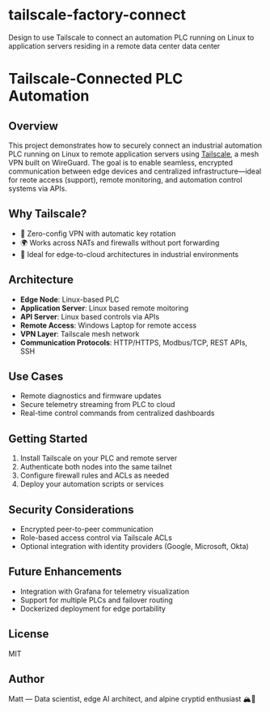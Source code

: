 # tailscale-factory-connect
Design to use Tailscale to connect an automation PLC running on Linux to application servers residing in a remote data center data center
# Tailscale-Connected PLC Automation

## Overview
This project demonstrates how to securely connect an industrial automation PLC running on Linux to remote application servers using [Tailscale](https://tailscale.com/), a mesh VPN built on WireGuard. The goal is to enable seamless, encrypted communication between edge devices and centralized infrastructure—ideal for reote access (support), remote monitoring, and automation control systems via APIs.

## Why Tailscale?
- 🔐 Zero-config VPN with automatic key rotation
- 🌍 Works across NATs and firewalls without port forwarding
- 🧠 Ideal for edge-to-cloud architectures in industrial environments

## Architecture
- **Edge Node**: Linux-based PLC
- **Application Server**: Linux based remote moitoring
- **API Server**: Linux based controls via APIs
- **Remote Access**: Windows Laptop for remote access
- **VPN Layer**: Tailscale mesh network
- **Communication Protocols**: HTTP/HTTPS, Modbus/TCP, REST APIs, SSH

## Use Cases
- Remote diagnostics and firmware updates
- Secure telemetry streaming from PLC to cloud
- Real-time control commands from centralized dashboards

## Getting Started
1. Install Tailscale on your PLC and remote server
2. Authenticate both nodes into the same tailnet
3. Configure firewall rules and ACLs as needed
4. Deploy your automation scripts or services

## Security Considerations
- Encrypted peer-to-peer communication
- Role-based access control via Tailscale ACLs
- Optional integration with identity providers (Google, Microsoft, Okta)

## Future Enhancements
- Integration with Grafana for telemetry visualization
- Support for multiple PLCs and failover routing
- Dockerized deployment for edge portability

## License
MIT

## Author
Matt — Data scientist, edge AI architect, and alpine cryptid enthusiast 🏔️👣
